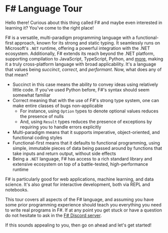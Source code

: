 # F# Language Tour

Hello there! Curious about this thing called F# and maybe even interested in learning it? You've come to the right place!

F# is a versatile, multi-paradigm programming language with a functional-first approach, known for its strong and static typing. It seamlessly runs on Microsoft's `.NET` runtime, offering a powerful integration with the .NET ecosystem. Additionally, F# extends its reach beyond the .NET platform, supporting compilation to JavaScript, TypeScript, Python, and [more](https://fable.io/docs/#available-targets), making it a truly cross-platform language with broad applicability. It's a language that values being *succinct*, *correct*, and *performant*. Now, what does any of that mean?
- Succinct in this case means the ability to convey ideas using
  relatively little code. If you've used Python before, F#'s syntax
  should seem somewhat familiar
- Correct meaning that with the use of F#'s strong type system, one
  can make entire classes of bugs non-applicable
  - For instance, using `Option` types to denote optional values
    reduces the presence of nulls
  - And, using `Result` types reduces the presence of exceptions by
    requiring you to handle errors explicitly
- Multi-paradigm means that it supports imperative, object-oriented,
  and functional coding styles
- Functional-first means that it defaults to functional programming,
  using simple, immutable pieces of data being passed around by
  functions that take inputs and return output, without side effects
- Being a `.NET` language, F# has access to a rich standard library
  and extensive ecosystem on top of a battle-tested, high-performance
  runtime

F# is particularly good for web applications, machine learning, and data science. It's also great for interactive development, both via
REPL and notebooks.

This tour covers all aspects of the F# language, and assuming you have some prior programming experience should teach you everything you need to write real programs in F#. If at any point you get stuck or have a question do not hesitate to ask in the
[F# Discord server](https://discord.gg/fsharp-196693847965696000).

If this sounds appealing to you, then go on ahead and let's get started!